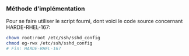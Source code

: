 ### Méthode d'implémentation
Pour se faire utiliser le script fourni, dont voici le code source concernant HARDE-RHEL-167:
```bash
chown root:root /etc/ssh/sshd_config
chmod og-rwx /etc/ssh/sshd_config
# Fin: HARDE-RHEL-167
```
